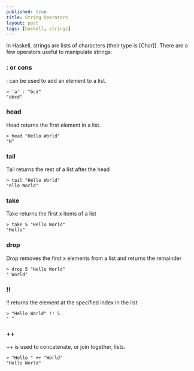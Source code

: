 ```yaml
---
published: true
title: String Operators
layout: post
tags: [haskell, strings]
---
```

In Haskell, strings are lists of characters (their type is [Char]). There are a few operators useful to manipulate strings:

### : or cons
: can be used to add an element to a list.
```
> 'a' : "bcd"
"abcd"
```

### head
Head returns the first element in a list.
```
> head "Hello World"
"H"
```

### tail
Tail returns the rest of a list after the head
```
> tail "Hello World"
"ello World"
```

### take
Take returns the first x items of a list
```
> take 5 "Hello World"
"Hello"
```

### drop
Drop removes the first x elements from a list and returns the remainder
```
> drop 5 "Hello World"
" World"
```

### !!
!! returns the element at the specified index in the list
```
> "Hello World" !! 5
" "
```

### ++
++ is used to concatenate, or join together, lists.
```
> "Hello " ++ "World"
"Hello World"
```